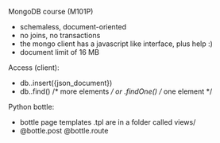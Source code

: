 MongoDB course (M101P)
- schemaless, document-oriented
- no joins, no transactions
- the mongo client has a javascript like interface, plus help :)
- document limit of 16 MB

Access (client):
- db.<name>.insert({json_document})
- db.<name>.find() /* more elements */ or .findOne() /* one element */

Python bottle:
- bottle page templates .tpl are in a folder called views/
- @bottle.post @bottle.route
